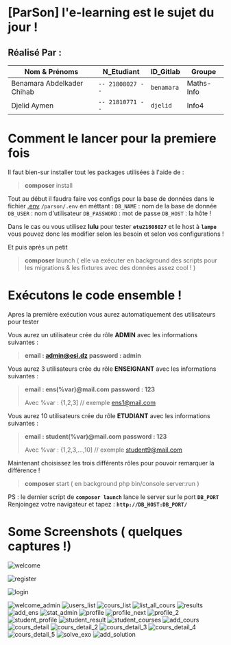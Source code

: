 # [ParSon]  l'e-learning est le sujet du jour !

## Réalisé Par :
  |   Nom & Prénoms |N_Etudiant| ID_Gitlab | Groupe |
|----------------|-------------------------------|-----------------------------|-------|
|Benamara Abdelkader Chihab | `-- 21808027 --` | `benamara` |    Maths-Info     
|Djelid Aymen | `-- 21810771 --` | `djelid` |  Info4 |


# Comment le lancer pour la premiere fois 
Il faut bien-sur installer tout les packages utilisées  à l'aide de :
>  **composer** install

Tout au début il faudra faire vos configs pour la base de données dans le fichier  [.env](https://github.com/ChihabEddine98/parson/blob/master/parson/.env) 
`/parson/.env`
en  méttant :
`DB_NAME` : nom de la base de donnée
`DB_USER` : nom d'utilisateur
`DB_PASSWORD` : mot de passe 
`DB_HOST` : la hôte !

Dans le cas ou vous utilisez **lulu** pour tester 
**`etu21808027`** et le host à **`lampe`** vous pouvez donc les modifier selon les besoin et selon vos configurations !

Et puis après un petit
>  **composer** launch
( elle va exécuter en background des scripts pour les migrations 
& les fixtures avec des données assez cool ! ) 




# Exécutons le code ensemble !
Apres la première exécution vous aurez automatiquement  des utilisateurs pour tester 

Vous aurez un utilisateur crée du rôle **ADMIN** avec les informations suivantes : 
> **email :  admin@esi.dz**
> **password :  admin**

Vous aurez 3 utilisateurs crée du rôle **ENSEIGNANT** avec les informations suivantes : 
> **email :  ens(%var)@mail.com**
> **password :  123**
> 
>  Avec %var : {1,2,3]  // exemple ens1@mail.com

Vous aurez 10 utilisateurs crée du rôle **ETUDIANT** avec les informations suivantes : 
> **email :  student(%var)@mail.com**
> **password :  123**
> 
>  Avec %var : {1,2,3,...,10]  // exemple student9@mail.com

Maintenant choisissez les trois différents rôles pour pouvoir remarquer la différence !
>  **composer** start
>  ( en background php bin/console server:run )

PS : le dernier script de **`composer launch`** lance le server sur le port **`DB_PORT`**
Renjoingez votre navigateur et tapez :
**`http://DB_HOST:DB_PORT/`**

# Some Screenshots ( quelques captures !)

![welcome](https://user-images.githubusercontent.com/38104305/82168353-e0be5680-98be-11ea-86dd-52989d4e96f9.JPG)

![register](https://user-images.githubusercontent.com/38104305/82168373-eae05500-98be-11ea-9ebd-c25ea840aa26.JPG)

![login](https://user-images.githubusercontent.com/38104305/82168376-ecaa1880-98be-11ea-9cca-bf1f09113f76.JPG)

![welcome_admin](https://user-images.githubusercontent.com/38104305/82168398-f469bd00-98be-11ea-869a-c961635213d9.JPG)
![users_list](https://user-images.githubusercontent.com/38104305/82168412-ff245200-98be-11ea-8593-42031aea9fdf.JPG)
![cours_list](https://user-images.githubusercontent.com/38104305/82168422-03e90600-98bf-11ea-9843-1fb449ae279a.JPG)
![list_all_cours](https://user-images.githubusercontent.com/38104305/82168424-064b6000-98bf-11ea-9160-566f0fbe8411.JPG)
![results](https://user-images.githubusercontent.com/38104305/82168432-0ba8aa80-98bf-11ea-897c-333c07e0991a.JPG)
![add_ens](https://user-images.githubusercontent.com/38104305/82168442-1105f500-98bf-11ea-8774-1647bd0fda45.JPG)
![stat_admin](https://user-images.githubusercontent.com/38104305/82168450-15321280-98bf-11ea-9c11-27e79e8b264f.JPG)
![profile](https://user-images.githubusercontent.com/38104305/82168485-2b3fd300-98bf-11ea-8c44-2e051bbd63f6.JPG)
![profile_next](https://user-images.githubusercontent.com/38104305/82168592-5aeedb00-98bf-11ea-913f-20d723814ddf.JPG)
![profile_2](https://user-images.githubusercontent.com/38104305/82168495-30048700-98bf-11ea-99ab-e9e9df8ebc0f.JPG)
![student_profile](https://user-images.githubusercontent.com/38104305/82168504-34c93b00-98bf-11ea-9abe-36db55e5adfd.JPG)
![student_result](https://user-images.githubusercontent.com/38104305/82168513-398def00-98bf-11ea-8a26-7d1e0e622874.JPG)
![student_courses](https://user-images.githubusercontent.com/38104305/82168522-3eeb3980-98bf-11ea-85a4-0f67ad11d5fa.JPG)
![add_cours](https://user-images.githubusercontent.com/38104305/82168544-47dc0b00-98bf-11ea-86dd-c625002c8f52.JPG)
![cours_detail](https://user-images.githubusercontent.com/38104305/82168552-4a3e6500-98bf-11ea-8537-38b4c631016c.JPG)
![cours_detail_2](https://user-images.githubusercontent.com/38104305/82168560-4ca0bf00-98bf-11ea-89c0-2029a59cbf42.JPG)
![cours_detail_3](https://user-images.githubusercontent.com/38104305/82168563-4dd1ec00-98bf-11ea-9ec1-407b388b3341.JPG)
![cours_detail_4](https://user-images.githubusercontent.com/38104305/82168569-4f9baf80-98bf-11ea-914d-f14a9a8b5e53.JPG)
![cours_detail_5](https://user-images.githubusercontent.com/38104305/82168578-5296a000-98bf-11ea-8121-18db0d1beda8.JPG)
![solve_exo](https://user-images.githubusercontent.com/38104305/82168584-55919080-98bf-11ea-8a23-e787d7bc5a04.JPG)
![add_solution](https://user-images.githubusercontent.com/38104305/82168616-6a6e2400-98bf-11ea-8a54-0a5e6c05906d.JPG)




